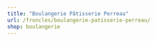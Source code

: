 ```yaml
---
title: "Boulangerie Pâtisserie Perreau"
url: /froncles/boulangerie-patisserie-perreau/
shop: boulangerie
---
```

